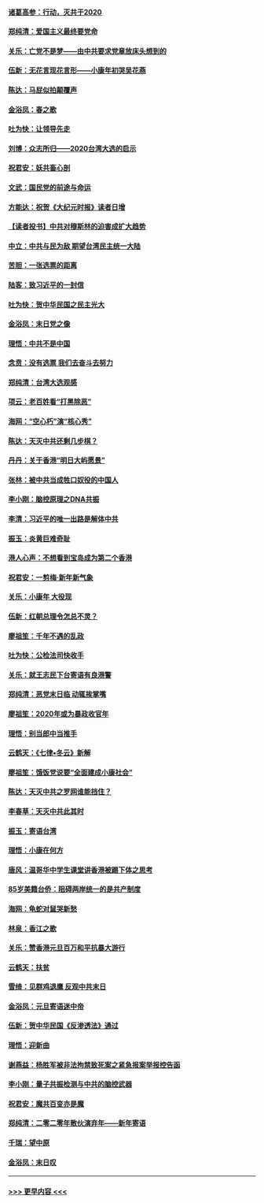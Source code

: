 #### [诸葛高参：行动，灭共于2020](../pages/nsc993/n11804120.md?t=01191533) 
#### [郑纯清：爱国主义最终要党命](../pages/nsc993/n11802197.md?t=01191533) 
#### [关乐：亡党不是梦——由中共要求党章放床头想到的](../pages/nsc993/n11802156.md?t=01191533) 
#### [伍新：无花言现花言形——小康年初哭吴花燕](../pages/nsc993/n11800044.md?t=01191533) 
#### [陈达：马屁似拍颠覆声](../pages/nsc993/n11800010.md?t=01191533) 
#### [金浴凤：春之歌](../pages/nsc993/n11797687.md?t=01191533) 
#### [吐为快：让领导先走](../pages/nsc993/n11797512.md?t=01191533) 
#### [刘博：众志所归——2020台湾大选的启示](../pages/nsc993/n11796878.md?t=01191533) 
#### [祝君安：妖共畜心剖](../pages/nsc993/n11794273.md?t=01191533) 
#### [文武：国民党的前途与命运](../pages/nsc993/n11794198.md?t=01191533) 
#### [方能达：祝贺《大纪元时报》读者日增](../pages/nsc993/n11793807.md?t=01191533) 
#### [【读者投书】中共对穆斯林的迫害成扩大趋势](../pages/nsc993/n11791371.md?t=01191533) 
#### [中立：中共与民为敌 期望台湾民主统一大陆](../pages/nsc993/n11790392.md?t=01191533) 
#### [苦胆：一张选票的距离](../pages/nsc993/n11788914.md?t=01191533) 
#### [陆客：致习近平的一封信](../pages/nsc993/n11788867.md?t=01191533) 
#### [吐为快：贺中华民国之民主光大](../pages/nsc993/n11788618.md?t=01191533) 
#### [金浴凤：末日党之像](../pages/nsc993/n11787475.md?t=01191533) 
#### [理悟：中共不是中国](../pages/nsc993/n11787463.md?t=01191533) 
#### [念贲：没有选票  我们去奋斗去努力](../pages/nsc993/n11787398.md?t=01191533) 
#### [郑纯清：台湾大选观感](../pages/nsc993/n11786210.md?t=01191533) 
#### [项云：老百姓看“打黑除恶”](../pages/nsc993/n11785398.md?t=01191533) 
#### [海网：“空心朽”演“核心秀”](../pages/nsc993/n11783874.md?t=01191533) 
#### [陈达：天灭中共还剩几步棋？](../pages/nsc993/n11783719.md?t=01191533) 
#### [丹丹：关于香港“明日大屿愿景”](../pages/nsc993/n11783273.md?t=01191533) 
#### [张林：被中共当成牲口奴役的中国人](../pages/nsc993/n11782397.md?t=01191533) 
#### [李小刚：脑控原理之DNA共振](../pages/nsc993/n11780962.md?t=01191533) 
#### [李清：习近平的唯一出路是解体中共](../pages/nsc993/n11780866.md?t=01191533) 
#### [振玉：炎黄巨难奇耻](../pages/nsc993/n11779632.md?t=01191533) 
#### [港人心声：不想看到宝岛成为第二个香港](../pages/nsc993/n11778817.md?t=01191533) 
#### [祝君安：一剪梅‧新年新气象](../pages/nsc993/n11776340.md?t=01191533) 
#### [关乐：小康年 大役现](../pages/nsc993/n11774213.md?t=01191533) 
#### [伍新：红朝总理令怎总不灵？](../pages/nsc993/n11770813.md?t=01191533) 
#### [廖祖笙：千年不遇的乱政](../pages/nsc993/n11770373.md?t=01191533) 
#### [吐为快：公检法司快收手](../pages/nsc993/n11770359.md?t=01191533) 
#### [关乐：就王志民下台寄语有良港警](../pages/nsc993/n11769903.md?t=01191533) 
#### [郑纯清：恶党末日临 动辄挨掌嘴](../pages/nsc993/n11769356.md?t=01191533) 
#### [廖祖笙：2020年或为暴政收官年](../pages/nsc993/n11768216.md?t=01191533) 
#### [理悟：别当郎中当推手](../pages/nsc993/n11768243.md?t=01191533) 
#### [云鹤天：《七律▪冬云》新解](../pages/nsc993/n11768204.md?t=01191533) 
#### [廖祖笙：饿饭党说要“全面建成小康社会”](../pages/nsc993/n11767482.md?t=01191533) 
#### [陈达：天灭中共之罗网谁能挡住？](../pages/nsc993/n11767465.md?t=01191533) 
#### [李春草：天灭中共此其时](../pages/nsc993/n11767452.md?t=01191533) 
#### [振玉：寄语台湾](../pages/nsc993/n11767432.md?t=01191533) 
#### [理悟：小康在何方](../pages/nsc993/n11767394.md?t=01191533) 
#### [唐风：温哥华中学生课堂讲香港被踢下体之思考](../pages/nsc993/n11766848.md?t=01191533) 
#### [85岁美籍台侨：阻碍两岸统一的是共产制度](../pages/nsc993/n11765043.md?t=01191533) 
#### [海网：龟蛇对鼠哭新愁](../pages/nsc993/n11764895.md?t=01191533) 
#### [林泉：香江之歌](../pages/nsc993/n11764415.md?t=01191533) 
#### [关乐：赞香港元旦百万和平抗暴大游行](../pages/nsc993/n11764382.md?t=01191533) 
#### [云鹤天：扶贫](../pages/nsc993/n11764245.md?t=01191533) 
#### [雪绮：见群鸡退鹰  反观中共末日](../pages/nsc993/n11762112.md?t=01191533) 
#### [金浴凤：元旦寄语迷中帝](../pages/nsc993/n11761788.md?t=01191533) 
#### [伍新：贺中华民国《反渗透法》通过](../pages/nsc993/n11761994.md?t=01191533) 
#### [理悟：迎新曲](../pages/nsc993/n11761152.md?t=01191533) 
#### [谢燕益：杨胜军被非法拘禁致死案之紧急报案举报控告函](../pages/nsc993/n11756134.md?t=01191533) 
#### [李小刚：量子共振检测与中共的脑控武器](../pages/nsc993/n11754518.md?t=01191533) 
#### [祝君安：魔共百变亦是魔](../pages/nsc993/n11754469.md?t=01191533) 
#### [郑纯清：二零二零年散伙演弃年——新年寄语](../pages/nsc993/n11754195.md?t=01191533) 
#### [千瑞：望中原](../pages/nsc993/n11754159.md?t=01191533) 
#### [金浴凤：末日叹](../pages/nsc993/n11752359.md?t=01191533) 

----
#### [ >>> 更早内容 <<< ](../indexes/nsc993-earlier.md)
